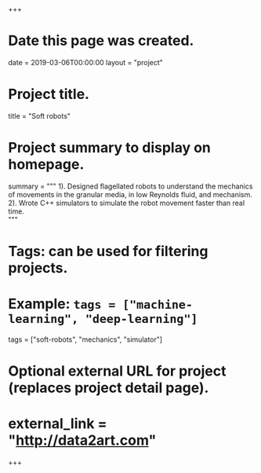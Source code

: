 +++
# Date this page was created.
date = 2019-03-06T00:00:00
layout = "project"

# Project title.
title = "Soft robots"

# Project summary to display on homepage.
summary = """
1). Designed flagellated robots to understand the mechanics of movements in the granular media, in low Reynolds fluid, and mechanism.<br>
2). Wrote C++ simulators to simulate the robot movement faster than real time.<br>
"""

# Tags: can be used for filtering projects.
# Example: `tags = ["machine-learning", "deep-learning"]`
tags = ["soft-robots", "mechanics", "simulator"]

# Optional external URL for project (replaces project detail page).
# external_link = "http://data2art.com"
+++
